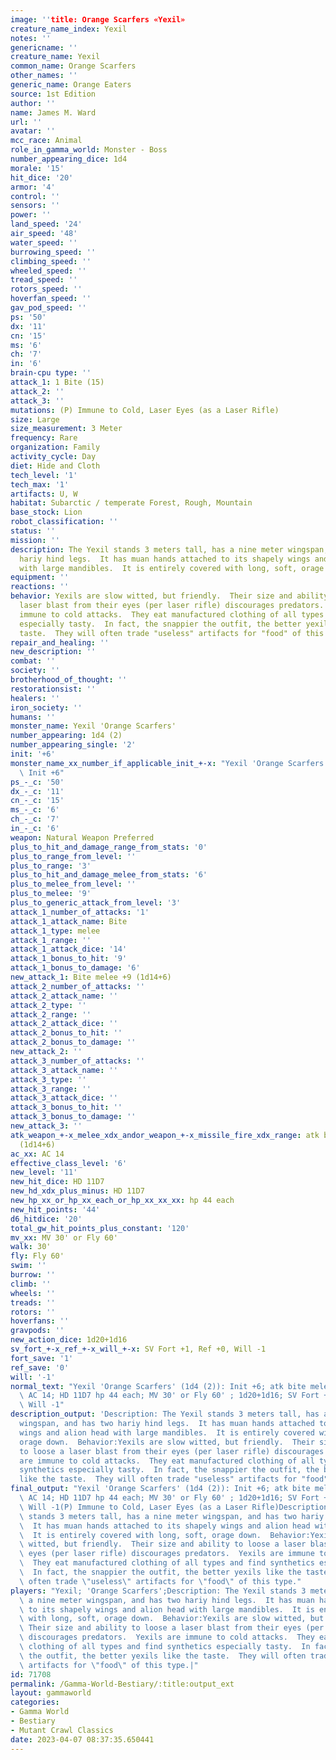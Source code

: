 ```yaml
---
image: ''title: Orange Scarfers «Yexil»
creature_name_index: Yexil
notes: ''
genericname: ''
creature_name: Yexil
common_name: Orange Scarfers
other_names: ''
generic_name: Orange Eaters
source: 1st Edition
author: ''
name: James M. Ward
url: ''
avatar: ''
mcc_race: Animal
role_in_gamma_world: Monster - Boss
number_appearing_dice: 1d4
morale: '15'
hit_dice: '20'
armor: '4'
control: ''
sensors: ''
power: ''
land_speed: '24'
air_speed: '48'
water_speed: ''
burrowing_speed: ''
climbing_speed: ''
wheeled_speed: ''
tread_speed: ''
rotors_speed: ''
hoverfan_speed: ''
gav_pod_speed: ''
ps: '50'
dx: '11'
cn: '15'
ms: '6'
ch: '7'
in: '6'
brain-cpu type: ''
attack_1: 1 Bite (15)
attack_2: ''
attack_3: ''
mutations: (P) Immune to Cold, Laser Eyes (as a Laser Rifle)
size: Large
size_measurement: 3 Meter
frequency: Rare
organization: Family
activity_cycle: Day
diet: Hide and Cloth
tech_level: '1'
tech_max: '1'
artifacts: U, W
habitat: Subarctic / temperate Forest, Rough, Mountain
base_stock: Lion
robot_classification: ''
status: ''
mission: ''
description: The Yexil stands 3 meters tall, has a nine meter wingspan, and has two
  hariy hind legs.  It has muan hands attached to its shapely wings and alion head
  with large mandibles.  It is entirely covered with long, soft, orage down.
equipment: ''
reactions: ''
behavior: Yexils are slow witted, but friendly.  Their size and ability to loose a
  laser blast from their eyes (per laser rifle) discourages predators.  Yexils are
  immune to cold attacks.  They eat manufactured clothing of all types and find synthetics
  especially tasty.  In fact, the snappier the outfit, the better yexils like the
  taste.  They will often trade "useless" artifacts for "food" of this type.
repair_and_healing: ''
new_description: ''
combat: ''
society: ''
brotherhood_of_thought: ''
restorationsist: ''
healers: ''
iron_society: ''
humans: ''
monster_name: Yexil 'Orange Scarfers'
number_appearing: 1d4 (2)
number_appearing_single: '2'
init: '+6'
monster_name_xx_number_if_applicable_init_+-x: "Yexil 'Orange Scarfers' (1d4 (2)):\
  \ Init +6"
ps_-_c: '50'
dx_-_c: '11'
cn_-_c: '15'
ms_-_c: '6'
ch_-_c: '7'
in_-_c: '6'
weapon: Natural Weapon Preferred
plus_to_hit_and_damage_range_from_stats: '0'
plus_to_range_from_level: ''
plus_to_range: '3'
plus_to_hit_and_damage_melee_from_stats: '6'
plus_to_melee_from_level: ''
plus_to_melee: '9'
plus_to_generic_attack_from_level: '3'
attack_1_number_of_attacks: '1'
attack_1_attack_name: Bite
attack_1_type: melee
attack_1_range: ''
attack_1_attack_dice: '14'
attack_1_bonus_to_hit: '9'
attack_1_bonus_to_damage: '6'
new_attack_1: Bite melee +9 (1d14+6)
attack_2_number_of_attacks: ''
attack_2_attack_name: ''
attack_2_type: ''
attack_2_range: ''
attack_2_attack_dice: ''
attack_2_bonus_to_hit: ''
attack_2_bonus_to_damage: ''
new_attack_2: ''
attack_3_number_of_attacks: ''
attack_3_attack_name: ''
attack_3_type: ''
attack_3_range: ''
attack_3_attack_dice: ''
attack_3_bonus_to_hit: ''
attack_3_bonus_to_damage: ''
new_attack_3: ''
atk_weapon_+-x_melee_xdx_andor_weapon_+-x_missile_fire_xdx_range: atk bite melee +9
  (1d14+6)
ac_xx: AC 14
effective_class_level: '6'
new_level: '11'
new_hit_dice: HD 11D7
new_hd_xdx_plus_minus: HD 11D7
new_hp_xx_or_hp_xx_each_or_hp_xx_xx_xx: hp 44 each
new_hit_points: '44'
d6_hitdice: '20'
total_gw_hit_points_plus_constant: '120'
mv_xx: MV 30' or Fly 60'
walk: 30'
fly: Fly 60'
swim: ''
burrow: ''
climb: ''
wheels: ''
treads: ''
rotors: ''
hoverfans: ''
gravpods: ''
new_action_dice: 1d20+1d16
sv_fort_+-x_ref_+-x_will_+-x: SV Fort +1, Ref +0, Will -1
fort_save: '1'
ref_save: '0'
will: '-1'
normal_text: "Yexil 'Orange Scarfers' (1d4 (2)): Init +6; atk bite melee +9 (1d14+6);\
  \ AC 14; HD 11D7 hp 44 each; MV 30' or Fly 60' ; 1d20+1d16; SV Fort +1, Ref +0,\
  \ Will -1"
description_output: 'Description: The Yexil stands 3 meters tall, has a nine meter
  wingspan, and has two hariy hind legs.  It has muan hands attached to its shapely
  wings and alion head with large mandibles.  It is entirely covered with long, soft,
  orage down.  Behavior:Yexils are slow witted, but friendly.  Their size and ability
  to loose a laser blast from their eyes (per laser rifle) discourages predators.  Yexils
  are immune to cold attacks.  They eat manufactured clothing of all types and find
  synthetics especially tasty.  In fact, the snappier the outfit, the better yexils
  like the taste.  They will often trade "useless" artifacts for "food" of this type.'
final_output: "Yexil 'Orange Scarfers' (1d4 (2)): Init +6; atk bite melee +9 (1d14+6);\
  \ AC 14; HD 11D7 hp 44 each; MV 30' or Fly 60' ; 1d20+1d16; SV Fort +1, Ref +0,\
  \ Will -1(P) Immune to Cold, Laser Eyes (as a Laser Rifle)Description: The Yexil\
  \ stands 3 meters tall, has a nine meter wingspan, and has two hariy hind legs.\
  \  It has muan hands attached to its shapely wings and alion head with large mandibles.\
  \  It is entirely covered with long, soft, orage down.  Behavior:Yexils are slow\
  \ witted, but friendly.  Their size and ability to loose a laser blast from their\
  \ eyes (per laser rifle) discourages predators.  Yexils are immune to cold attacks.\
  \  They eat manufactured clothing of all types and find synthetics especially tasty.\
  \  In fact, the snappier the outfit, the better yexils like the taste.  They will\
  \ often trade \"useless\" artifacts for \"food\" of this type."
players: "Yexil; 'Orange Scarfers';Description: The Yexil stands 3 meters tall, has\
  \ a nine meter wingspan, and has two hariy hind legs.  It has muan hands attached\
  \ to its shapely wings and alion head with large mandibles.  It is entirely covered\
  \ with long, soft, orage down.  Behavior:Yexils are slow witted, but friendly. \
  \ Their size and ability to loose a laser blast from their eyes (per laser rifle)\
  \ discourages predators.  Yexils are immune to cold attacks.  They eat manufactured\
  \ clothing of all types and find synthetics especially tasty.  In fact, the snappier\
  \ the outfit, the better yexils like the taste.  They will often trade \"useless\"\
  \ artifacts for \"food\" of this type.|"
id: 71708
permalink: /Gamma-World-Bestiary/:title:output_ext
layout: gammaworld
categories:
- Gamma World
- Bestiary
- Mutant Crawl Classics
date: 2023-04-07 08:37:35.650441
---
```

